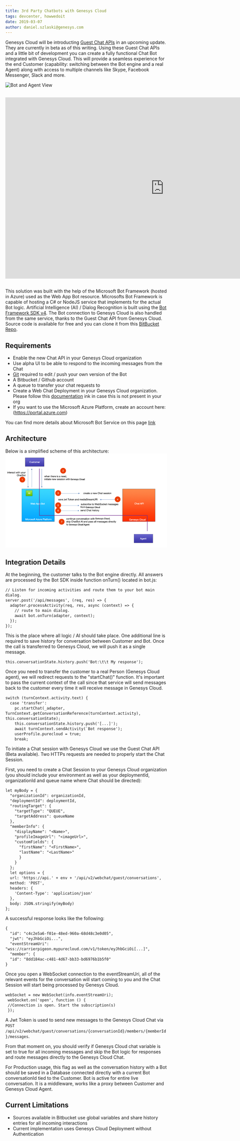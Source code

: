 ```yaml
---
title: 3rd Party Chatbots with Genesys Cloud
tags: devcenter, howwedoit
date: 2019-03-07
author: daniel.szlaski@genesys.com
---
```



Genesys Cloud will be introducting [Guest Chat APIs](/api/webchat/guestchat.html) in an upcoming update. They are currently in beta as of this writing. Using these Guest Chat APIs and a little bit of development you can create a fully functional Chat Bot integrated with Genesys Cloud. This will provide a seamless experience for the end Customer (capability: switching between the Bot engine and a real Agent) along with access to multiple channels like Skype, Facebook Messenger, Slack and more.

![Bot and Agent View](side-by-side.png)

<iframe width="987" height="564" src="https://www.youtube.com/embed/ZmQDvkmd0gg" frameborder="0" allow="accelerometer; autoplay; encrypted-media; gyroscope; picture-in-picture" allowfullscreen style="margin: 30px auto; display: block;"></iframe>

This solution was built with the help of the Microsoft Bot Framework (hosted in Azure) used as the Web App Bot resource. Microsofts Bot Framework is capable of hosting a C# or NodeJS service that implements for the actual Bot logic. Artificial Intelligence (AI) / Dialog Recognition is built using the [Bot Framework SDK v4](https://docs.microsoft.com/en-us/azure/bot-service/?view=azure-bot-service-4.0). 
The Bot connection to Genesys Cloud is also handled from the same service, thanks to the Guest Chat API from Genesys Cloud. Source code is available for free and you can clone it from this [BitBucket Repo](https://bitbucket.org/eccemea/mypurecloud-bot/src/master/).

## Requirements
  
* Enable the new Chat API in your Genesys Cloud organization
* Use alpha UI to be able to respond to the incoming messages from the Chat 
* [Git](https://git-scm.com) required to edit / push your own version of the Bot
* A Bitbucket / Github account
* A queue to transfer your chat requests to
* Create a Web Chat Deployment in your Genesys Cloud organization. Please follow this [documentation](https://help.mypurecloud.com/articles/add-web-chat-deployment/) ink in case this is not present in your org
* If you want to use the Microsoft Azure Platform, create an account here: (https://portal.azure.com) 

You can find more details about Microsoft Bot Service on this page [link](https://azure.microsoft.com/en-us/services/bot-service)

## Architecture

Below is a simplified scheme of this architecture:
![Architecture](architecture.png)

## Integration Details

At the beginning, the customer talks to the Bot engine directly. All answers are processed by the Bot SDK inside function onTurn() located in bot.js:

```{"language":"javascript"}
// Listen for incoming activities and route them to your bot main dialog.
server.post('/api/messages', (req, res) => {
  adapter.processActivity(req, res, async (context) => {
    // route to main dialog.
    await bot.onTurn(adapter, context);
  });
});
```

This is the place where all logic / AI should take place. One additional line is required to save history for conversation between Customer and Bot. Once the call is transferred to Genesys Cloud, we will push it as a single message.

```{"language":"javascript"}
this.conversationState.history.push('Bot:\t\t My response');
```

Once you need to transfer the customer to a real Person (Genesys Cloud agent), we will redirect requests to the "startChat()" function. It's important to pass the current context of the call since that service will send messages back to the customer every time it will receive message in Genesys Cloud.

```{"language":"javascript"}
switch (turnContext.activity.text) {
  case 'transfer':
    pc.startChat(_adapter, TurnContext.getConversationReference(turnContext.activity), this.conversationState);
    this.conversationState.history.push('[...]');
    await turnContext.sendActivity(`Bot response');
    userProfile.purecloud = true;
    break;
```

To initiate a Chat session with Genesys Cloud we use the Guest Chat API (Beta available). Two HTTPs requests are needed to properly start the Chat Session.

First, you need to create a Chat Session to your Genesys Cloud organization (you should include your environment as well as your deploymentId, organizationId and queue name where Chat should be directed):

```{"language":"javascript"}
let myBody = {
  "organizationId": organizationId,
  "deploymentId": deploymentId,
  "routingTarget": {
    "targetType": "QUEUE",
    "targetAddress": queueName
  },
  "memberInfo": {
    "displayName": "<Name>",
    "profileImageUrl": "<imageUrl>",
    "customFields": {
      "firstName": "<FirstName>",
      "lastName": "<LastName>"
      }
    }
  };
  let options = {
  url: 'https://api.' + env + '/api/v2/webchat/guest/conversations',
  method: 'POST',
  headers: {
    'Content-Type': 'application/json'
  },
  body: JSON.stringify(myBody)
};
```

A successful response looks like the following:

```{"language":"json"}
{
  "id": "c4c2e5a6-f01e-48ed-960a-68d48c3e0d05",
  "jwt": "eyJhbGciOi...",
  "eventStreamUri": "wss://carrierpigeon.mypurecloud.com/v1/token/eyJhbGciOi[...]",
  "member": {
  "id": "8dd184ac-c481-4d67-bb33-bd6976b1b5f0"
}
```

Once you open a WebSocket connection to the eventStreamUri, all of the relevant events for the conversation will start coming to you and the Chat Session will start being processed by Genesys Cloud.

```{"language":"javascript"}
webSocket = new WebSocket(info.eventStreamUri);
 webSocket.on('open', function () {
 //Connection is open. Start the subscription(s)
 });
```

A Jwt Token is used to send new messages to the Genesys Cloud Chat via `POST /api/v2/webchat/guest/conversations/{conversationId}/members/{memberId}/messages`.

From that moment on, you should verify if Genesys Cloud chat variable is set to true for all incoming messages and skip the Bot logic for responses and route messages directly to the Genesys Cloud Chat.

For Production usage, this flag as well as the conversation history with a Bot should be saved in a Database connected directly with a current Bot conversationId tied to the Customer. Bot is active for entire live conversation. It is a middleware, works like a proxy between Customer and Genesys Cloud Agent.

## Current Limitations

* Sources available in Bitbucket use global variables and share history entries for all incoming interactions
* Current implementation uses Genesys Cloud Deployment without Authentication

